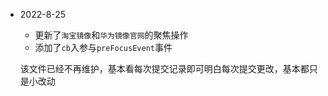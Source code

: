 * 2022-8-25
  * 更新了`淘宝镜像`和`华为镜像官网`的聚焦操作
  * 添加了`cb`入参与`preFocusEvent`事件


  该文件已经不再维护，基本看每次提交记录即可明白每次提交更改，基本都只是小改动